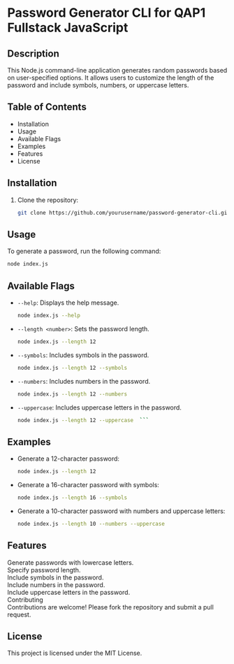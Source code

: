 # Password Generator CLI for QAP1 Fullstack JavaScript

## Description
This Node.js command-line application generates random passwords based on user-specified options. 
It allows users to customize the length of the password and include symbols, numbers, or uppercase letters.

## Table of Contents
- Installation
- Usage
- Available Flags
- Examples
- Features
- License

## Installation
1. Clone the repository:
   ```bash
   git clone https://github.com/yourusername/password-generator-cli.git

## Usage
To generate a password, run the following command:
```bash
node index.js
```

## Available Flags
- `--help`: Displays the help message.  
  ```bash
  node index.js --help
  ```
- `--length <number>`: Sets the password length.  
  ```bash
  node index.js --length 12
  ```
- `--symbols`: Includes symbols in the password.  
  ```bash
  node index.js --length 12 --symbols
  ```
- `--numbers`: Includes numbers in the password.  
  ```bash
  node index.js --length 12 --numbers
  ```
- `--uppercase`: Includes uppercase letters in the password.  
  ```bash
  node index.js --length 12 --uppercase  ```

## Examples
- Generate a 12-character password:  
  ```bash
  node index.js --length 12
  ```
- Generate a 16-character password with symbols:  
  ```bash
  node index.js --length 16 --symbols
  ```
- Generate a 10-character password with numbers and uppercase letters:  
  ```bash
  node index.js --length 10 --numbers --uppercase
  ```
  
## Features
Generate passwords with lowercase letters.  
Specify password length.  
Include symbols in the password.  
Include numbers in the password.  
Include uppercase letters in the password.  
Contributing  
Contributions are welcome! Please fork the repository and submit a pull request.  

## License
This project is licensed under the MIT License.
